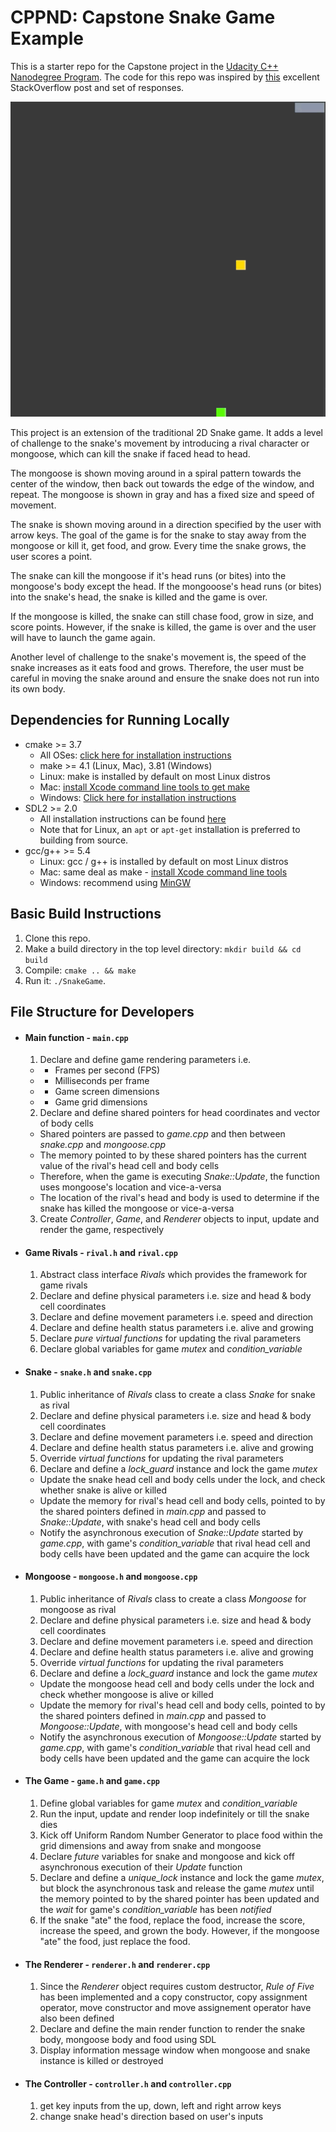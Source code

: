 # CPPND: Capstone Snake Game Example

This is a starter repo for the Capstone project in the [Udacity C++ Nanodegree Program](https://www.udacity.com/course/c-plus-plus-nanodegree--nd213). The code for this repo was inspired by [this](https://codereview.stackexchange.com/questions/212296/snake-game-in-c-with-sdl) excellent StackOverflow post and set of responses.

<img src="snake_mongoose_game.gif"/>

This project is an extension of the traditional 2D Snake game. It adds a level of challenge to the snake's movement by introducing a rival character or mongoose, which can kill the snake if faced head to head.

The mongoose is shown moving around in a spiral pattern towards the center of the window, then back out towards the edge of the window, and repeat. The mongoose is shown in gray and has a fixed size and speed of movement.

The snake is shown moving around in a direction specified by the user with arrow keys. The goal of the game is for the snake to stay away from the mongoose or kill it, get food, and grow. Every time the snake grows, the user scores a point.

The snake can kill the mongoose if it's head runs (or bites) into the mongoose's body except the head. If the mongooose's head runs (or bites) into the snake's head, the snake is killed and the game is over.

If the mongoose is killed, the snake can still chase food, grow in size, and score points. However, if the snake is killed, the game is over and the user will have to launch the game again.

Another level of challenge to the snake's movement is, the speed of the snake increases as it eats food and grows. Therefore, the user must be careful in moving the snake around and ensure the snake does not run into its own body.


## Dependencies for Running Locally
* cmake >= 3.7
  * All OSes: [click here for installation instructions](https://cmake.org/install/)
  * make >= 4.1 (Linux, Mac), 3.81 (Windows)
  * Linux: make is installed by default on most Linux distros
  * Mac: [install Xcode command line tools to get make](https://developer.apple.com/xcode/features/)
  * Windows: [Click here for installation instructions](http://gnuwin32.sourceforge.net/packages/make.htm)
* SDL2 >= 2.0
  * All installation instructions can be found [here](https://wiki.libsdl.org/Installation)
  * Note that for Linux, an `apt` or `apt-get` installation is preferred to building from source.
* gcc/g++ >= 5.4
  * Linux: gcc / g++ is installed by default on most Linux distros
  * Mac: same deal as make - [install Xcode command line tools](https://developer.apple.com/xcode/features/)
  * Windows: recommend using [MinGW](http://www.mingw.org/)

## Basic Build Instructions

1. Clone this repo.
2. Make a build directory in the top level directory: `mkdir build && cd build`
3. Compile: `cmake .. && make`
4. Run it: `./SnakeGame`.

## File Structure for Developers

* #### Main function - `main.cpp`

  1. Declare and define game rendering parameters i.e.  
    * - Frames per second (FPS)
    * - Milliseconds per frame
    * - Game screen dimensions
    * - Game grid dimensions
  2. Declare and define shared pointers for head coordinates and vector of body cells  
    - Shared pointers are passed to _game.cpp_ and then between _snake.cpp_ and _mongoose.cpp_
    - The memory pointed to by these shared pointers has the current value of the rival's head cell and body cells
    - Therefore, when the game is executing _Snake::Update_, the function uses mongoose's location and vice-a-versa
    - The location of the rival's head and body is used to determine if the snake has killed the mongoose or vice-a-versa
  3. Create _Controller_, _Game_, and _Renderer_ objects to input, update and render the game, respectively

* #### Game Rivals - `rival.h` and `rival.cpp`

  1. Abstract class interface _Rivals_ which provides the framework for game rivals
  2. Declare and define physical parameters i.e. size and head & body cell coordinates
  3. Declare and define movement parameters i.e. speed and direction
  4. Declare and define health status parameters i.e. alive and growing
  5. Declare _pure virtual functions_ for updating the rival parameters
  6. Declare global variables for game _mutex_ and _condition\_variable_

* #### Snake - `snake.h` and `snake.cpp`

  1. Public inheritance of _Rivals_ class to create a class _Snake_ for snake as rival
  2. Declare and define physical parameters i.e. size and head & body cell coordinates
  3. Declare and define movement parameters i.e. speed and direction
  4. Declare and define health status parameters i.e. alive and growing
  5. Override _virtual functions_ for updating the rival parameters
  6. Declare and define a _lock\_guard_ instance and lock the game _mutex_  
    - Update the snake head cell and body cells under the lock, and check whether snake is alive or killed
    - Update the memory for rival's head cell and body cells, pointed to by the shared pointers defined in _main.cpp_ and passed to _Snake::Update_, with snake's head cell and body cells
    - Notify the asynchronous execution of _Snake::Update_ started by _game.cpp_, with game's _condition\_variable_ that rival head cell and body cells have been updated and the game can acquire the lock

* #### Mongoose - `mongoose.h` and `mongoose.cpp`

  1. Public inheritance of _Rivals_ class to create a class _Mongoose_ for mongoose as rival
  2. Declare and define physical parameters i.e. size and head & body cell coordinates
  3. Declare and define movement parameters i.e. speed and direction
  4. Declare and define health status parameters i.e. alive and growing
  5. Override _virtual functions_ for updating the rival parameters
  6. Declare and define a _lock\_guard_ instance and lock the game _mutex_  
    - Update the mongoose head cell and body cells under the lock and check whether mongoose is alive or killed
    - Update the memory for rival's head cell and body cells, pointed to by the shared pointers defined in _main.cpp_ and passed to _Mongoose::Update_, with mongoose's head cell and body cells
    - Notify the asynchronous execution of _Mongoose::Update_ started by _game.cpp_, with game's _condition\_variable_ that rival head cell and body cells have been updated and the game can acquire the lock 

* #### The Game - `game.h` and `game.cpp`

  1. Define global variables for game _mutex_ and _condition\_variable_
  2. Run the input, update and render loop indefinitely or till the snake dies
  3. Kick off Uniform Random Number Generator to place food within the grid dimensions and away from snake and mongoose
  4. Declare _future_ variables for snake and mongoose and kick off asynchronous execution of their _Update_ function
  5. Declare and define a _unique\_lock_ instance and lock the game _mutex_, but block the asynchronous task and release the game _mutex_ until the memory pointed to by the shared pointer has been updated and the _wait_ for game's _condition\_variable_ has been _notified_
  6. If the snake "ate" the food, replace the food, increase the score, increase the speed, and grown the body. However, if the mongoose "ate" the food, just replace the food.

* #### The Renderer - `renderer.h` and `renderer.cpp`

  1. Since the _Renderer_ object requires custom destructor, _Rule of Five_ has been implemented and a copy constructor, copy assignment operator, move constructor and move assignement operator have also been defined
  2. Declare and define the main render function to render the snake body, mongoose body and food using SDL
  3. Display information message window when mongoose and snake instance is killed or destroyed 

* #### The Controller - `controller.h` and `controller.cpp`
  1. get key inputs from the up, down, left and right arrow keys
  2. change snake head's direction based on user's inputs